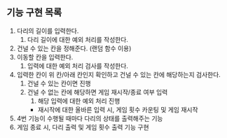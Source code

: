 ## 기능 구현 목록
1. 다리의 길이를 입력한다.
   1. 다리 길이에 대한 예외 처리를 작성한다.
2. 건널 수 있는 칸을 정해준다. (랜덤 함수 이용)
3. 이동할 칸을 입력한다.
   1. 입력에 대한 예외 처리 검사를 작성한다.
4. 입력한 칸이 위 칸/아래 칸인지 확인하고 건널 수 있는 칸에 해당하는지 검사한다.
   1. 건널 수 있는 칸이면 진행
   2. 건널 수 없는 칸에 해당하면 게임 재시작/종료 여부 입력
      1. 해당 입력에 대한 예외 처리 진행
      - 재시작에 대한 올바른 입력 시, 게임 횟수 카운팅 및 게임 재시작
5. 4번 기능이 수행될 때마다 다리의 상태를 출력해주는 기능
6. 게임 종료 시, 다리 출력 및 게임 횟수 출력 기능 구현